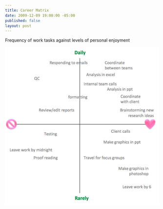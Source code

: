 ```yaml
---
title: Career Matrix
date: 2009-12-09 19:00:00 -05:00
published: false
layout: post
---
```


Frequency of work tasks against levels of personal enjoyment

<img src="/images/career-matrix.png" alt="" />